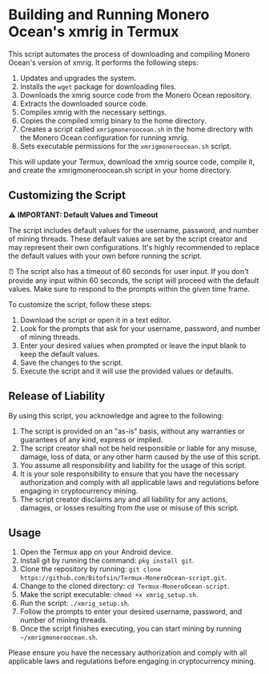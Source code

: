 # Building and Running Monero Ocean's xmrig in Termux

This script automates the process of downloading and compiling Monero Ocean's version of xmrig. It performs the following steps:

1. Updates and upgrades the system.
2. Installs the `wget` package for downloading files.
3. Downloads the xmrig source code from the Monero Ocean repository.
4. Extracts the downloaded source code.
5. Compiles xmrig with the necessary settings.
6. Copies the compiled xmrig binary to the home directory.
7. Creates a script called `xmrigmoneroocean.sh` in the home directory with the Monero Ocean configuration for running xmrig.
8. Sets executable permissions for the `xmrigmoneroocean.sh` script.

This will update your Termux, download the xmrig source code, compile it, and create the xmrigmoneroocean.sh script in your home directory.

## Customizing the Script

⚠️ **IMPORTANT: Default Values and Timeout**

The script includes default values for the username, password, and number of mining threads. These default values are set by the script creator and may represent their own configurations. It's highly recommended to replace the default values with your own before running the script.

⏰ The script also has a timeout of 60 seconds for user input. If you don't provide any input within 60 seconds, the script will proceed with the default values. Make sure to respond to the prompts within the given time frame.

To customize the script, follow these steps:

1. Download the script or open it in a text editor.
2. Look for the prompts that ask for your username, password, and number of mining threads.
3. Enter your desired values when prompted or leave the input blank to keep the default values.
4. Save the changes to the script.
5. Execute the script and it will use the provided values or defaults.

## Release of Liability

By using this script, you acknowledge and agree to the following:

1. The script is provided on an "as-is" basis, without any warranties or guarantees of any kind, express or implied.
2. The script creator shall not be held responsible or liable for any misuse, damage, loss of data, or any other harm caused by the use of this script.
3. You assume all responsibility and liability for the usage of this script.
4. It is your sole responsibility to ensure that you have the necessary authorization and comply with all applicable laws and regulations before engaging in cryptocurrency mining.
5. The script creator disclaims any and all liability for any actions, damages, or losses resulting from the use or misuse of this script.

## Usage

1. Open the Termux app on your Android device.
2. Install git by running the command: `pkg install git`.
3. Clone the repository by running: `git clone https://github.com/Bitofsin/Termux-MoneroOcean-script.git`.
4. Change to the cloned directory: `cd Termux-MoneroOcean-script`.
5. Make the script executable: `chmod +x xmrig_setup.sh`.
6. Run the script: `./xmrig_setup.sh`.
7. Follow the prompts to enter your desired username, password, and number of mining threads.
8. Once the script finishes executing, you can start mining by running `~/xmrigmoneroocean.sh`.

Please ensure you have the necessary authorization and comply with all applicable laws and regulations before engaging in cryptocurrency mining.

